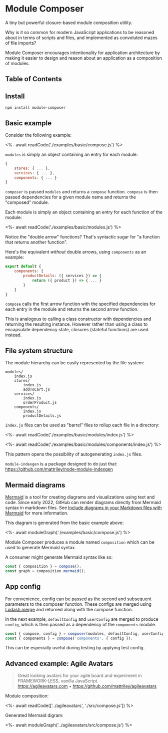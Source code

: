 # Module Composer

A tiny but powerful closure-based module composition utility.

Why is it so common for modern JavaScript applications to be reasoned about in terms of scripts and files, and implemented as convoluted mazes of file imports?

Module Composer encourages intentionality for application architecture by making it easier to design and reason about an application as a composition of modules.

## Table of Contents

<!-- START doctoc generated TOC please keep comment here to allow auto update -->
<!-- DON'T EDIT THIS SECTION, INSTEAD RE-RUN doctoc TO UPDATE -->
<!-- END doctoc generated TOC please keep comment here to allow auto update -->

## Install

```
npm install module-composer
```

## Basic example

Consider the following example:

<%- await readCode('./examples/basic/compose.js') %>

`modules` is simply an object containing an entry for each module:

```js
{
    stores: { ... },
    services: { ... },
    components: { ... }
}
```

`composer` is passed `modules` and returns a `compose` function. `compose` is then passed dependencies for a given module name and returns the "composed" module.

Each module is simply an object containing an entry for each function of the module:

<%- await readCode('./examples/basic/modules.js') %>

Notice the "double arrow" functions? That's syntactic sugar for "a function that returns another function".

Here's the equivalent _without_ double arrows, using `components` as an example:

```js
export default {
    components: {
        productDetails: ({ services }) => {
            return ({ product }) => { ... }
        }
    }
}
```

`compose` calls the first arrow function with the specified dependencies for each entry in the module and returns the second arrow function.

This is analogous to calling a class constructor with dependencies and returning the resulting instance. However rather than using a class to encapsulate dependency state, closures (stateful functions) are used instead.

## File system structure

The module hierarchy can be easily represented by the file system:

```
modules/
    index.js
    stores/
        index.js
        addToCart.js        
    services/
        index.js
        orderProduct.js        
    components/
        index.js
        productDetails.js        
```

`index.js` files can be used as "barrel" files to rollup each file in a directory:

<%- await readCode('./examples/basic/modules/index.js') %>

<%- await readCode('./examples/basic/modules/components/index.js') %>

This pattern opens the possibility of autogenerating `index.js` files.

`module-indexgen` is a package designed to do just that: https://github.com/mattriley/node-module-indexgen

## Mermaid diagrams

[Mermaid](https://mermaid-js.github.io) is a tool for creating diagrams and visualizations using text and code. Since early 2022, GitHub can render diagrams directly from Mermaid syntax in markdown files. See [Include diagrams in your Markdown files with Mermaid](https://github.blog/2022-02-14-include-diagrams-markdown-files-mermaid/) for more information.

This diagram is generated from the basic example above:

<%- await moduleGraph('./examples/basic/compose.js') %>

Module Composer produces a module named `composition` which can be used to generate Mermaid syntax.

A consumer might generate Mermaid syntax like so:

```js
const { composition } = compose();
const graph = composition.mermaid();
```

## App config

For convenience, config can be passed as the second and subsequent parameters to the composer function. These configs are merged using [Lodash merge](https://www.npmjs.com/package/lodash.merge) and returned along with the compose function.

In the next example, `defaultConfig` and `userConfig` are merged to produce `config`, which is then passed as a dependency of the `components` module.

```js
const { compose, config } = composer(modules, defaultConfig, userConfig);
const { components } = compose('components', { config });
```

This can be especially useful during testing by applying test config.

## Advanced example: Agile Avatars

> Great looking avatars for your agile board and experiment in FRAMEWORK-LESS, vanilla JavaScript.<br/>
https://agileavatars.com • https://github.com/mattriley/agileavatars

Module composition:

<%- await readCode(['../agileavatars', './src/compose.js']) %>

Generated Mermaid digram:

<%- await moduleGraph('../agileavatars/src/compose.js') %>
